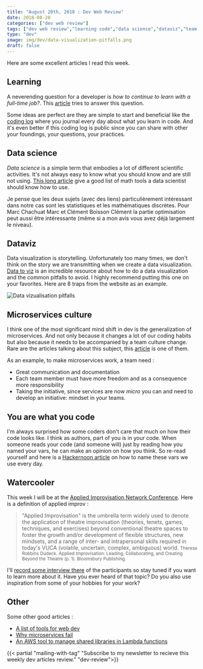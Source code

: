 ```yaml
---
title: "August 20th, 2018 : Dev Web Review"
date: 2018-08-20
categories: ["dev web review"]
tags: ["dev web review","learning code","data science","dataviz","team culture","microservices"]
type: "dev"
image: img/dev/data-visualization-pitfalls.png
draft: false
---
```


Here are some excellent articles I read this week.

## Learning

A neverending question for a developer is _how to continue to learn with a full-time job?_. This [article](https://dev.to/beznet/learning-code-while-working-a-full-time-job-365p) tries to answer this question.

Some ideas are perfect are they are simple to start and beneficial like the [coding log](/dev/code-log/) where you journal every day about what you learn in code. And it's even better if this coding log is public since you can share with other your foundings, your questions, your practices.

## Data science

_Data science_ is a simple term that embodies a lot of different scientific activities. It's not always easy to know what you should know and are still not using. [This long article](https://towardsdatascience.com/essential-math-for-data-science-why-and-how-e88271367fbd) give a good list of math tools a data scientist should know how to use. 


Je pense que les deux sujets (avec des liens) particulièrement intéressant dans notre cas sont les statistiques et les mathématiques discrètes. Pour  Marc Chachuat Marc  et  Clément Boisson Clément  la partie optimisation peut aussi être intéressante (même si a mon avis vous avez déjà largement le niveau).

## Dataviz
Data visualization is storytelling. Unfortunately too many times, we don't think on the story we are transmitting when we create a data visualization. [Data to viz](https://www.data-to-viz.com/caveats.html) is an incredible resource about how to do a data visualization and the common pitfalls to avoid. I highly recommend putting this one on your favorites. Here are 8 traps from the website as an example.

![Data vizualisation pitfalls](/img/dev/data-visualization-pitfalls.png)

## Microservices culture
I think one of the most significant mind shift in dev is the generalization of microservices. And not only because it changes a lot of our coding habits but also because it needs to be accompanied by a team culture change. Rare are the articles talking about this subject, this [article](https://buttercms.com/books/microservices-for-startups/designing-a-successful-microservices-engineering-culture) is one of them.

As an example, to make microservices work, a team need : 

- Great communication and documentation
- Each team member must have more freedom and as a consequence more responsibility
- Taking the initiative, since services are now _micro_ you can and need to develop an initiative: mindset in your teams.

## You are what you code
I'm always surprised how some coders don't care that much on how their code looks like. I think as authors, part of you is in your code. When someone reads your code (and someone will) just by reading how you named your vars, he can make an opinion on how you think. So re-read yourself and here is a [Hackernoon article](https://hackernoon.com/the-art-of-naming-variables-52f44de00aad) on how to name these vars we use every day.

## Watercooler
This week I will be at the [Applied Improvisation Network Conference](http://appliedimprovisation.network/). Here is a definition of applied improv : 

> "Applied Improvisation" is the umbrella term widely used to denote the application of theatre improvisation (theories, tenets, games, techniques, and exercises) beyond conventional theatre spaces to foster the growth and/or development of flexible structures, new mindsets, and a range of inter- and intrapersonal skills required in today's VUCA (volatile, uncertain, complex, ambiguous) world.
> <small>Theresa Robbins Dudeck. Applied Improvisation: Leading, Collaborating, and Creating Beyond the Theatre (p. 1). Bloomsbury Publishing.</small> 

I'll [record some interview there](http://theworldasastage.com/two-questions-at-the-applied-improvisation-network-conference/) of the participants so stay tuned if you want to learn more about it. Have you ever heard of that topic? Do you also use inspiration from some of your hobbies for your work?


## Other
Some other good articles : 

- [A list of tools for web dev](https://dzone.com/articles/10-tools-i-use-for-mobile-web-development-with-2-b)
- [Why microservices fail](https://hackernoon.com/why-microservices-fail-6cdc006f9540)
- [An AWS tool to manage shared libraries in Lambda functions](https://hackernoon.com/why-microservices-fail-6cdc006f9540)


{{< partial "mailing-with-tag" "Subscribe to my newsletter to recieve this weekly dev articles review." "dev-review">}}



